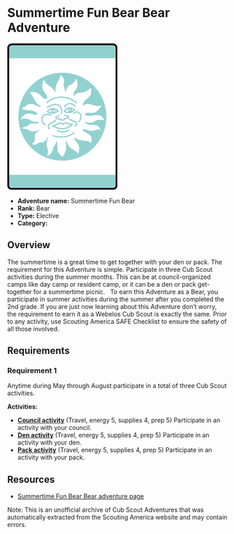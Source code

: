 # Summertime Fun Bear Bear Adventure

![Summertime Fun Bear Bear adventure belt loop](images/summertime-fun-bear.jpg)

- **Adventure name:** Summertime Fun Bear
- **Rank:** Bear
- **Type:** Elective
- **Category:** 

## Overview

​​The summertime is a great time to get together with your den or pack. The requirement for this Adventure is simple. Participate in three Cub Scout activities during the summer months. This can be at council-organized camps like day camp or resident camp, or it can be a den or pack get-together for a summertime picnic. ​ ​​ To earn this Adventure as a Bear, you participate in summer activities during the summer after you completed the 2nd grade. If you are just now learning about this Adventure don’t worry, the requirement to earn it as a Webelos Cub Scout is exactly the same. Prior to any activity, use Scouting America SAFE Checklist to ensure the safety of all those involved.

## Requirements

### Requirement 1

Anytime during May through August participate in a total of three Cub Scout activities.

**Activities:**

- **[Council activity](https://www.scouting.org/cub-scout-activities/council-activity/)** (Travel, energy 5, supplies 4, prep 5)
  Participate in an activity with your council.
- **[Den activity](https://www.scouting.org/cub-scout-activities/den-activity/)** (Travel, energy 5, supplies 4, prep 5)
  Participate in an activity with your den.
- **[Pack activity](https://www.scouting.org/cub-scout-activities/pack-activity/)** (Travel, energy 5, supplies 4, prep 5)
  Participate in an activity with your pack.


## Resources

- [Summertime Fun Bear Bear adventure page](https://www.scouting.org/cub-scout-adventures/summertime-fun-bear/)

Note: This is an unofficial archive of Cub Scout Adventures that was automatically extracted from the Scouting America website and may contain errors.